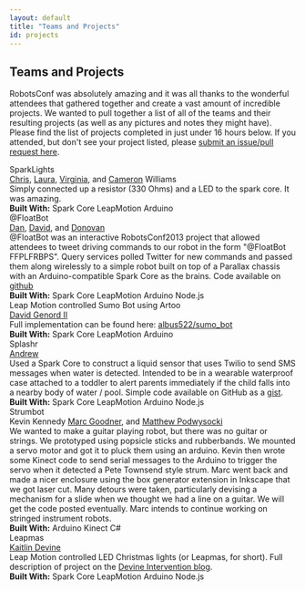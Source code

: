 ```yaml
---
layout: default
title: "Teams and Projects"
id: projects
---
```

<div class='container'>

<h2 class="featurette-heading mtop">Teams and Projects</h2>
<p>RobotsConf was absolutely amazing and it was all thanks to the wonderful attendees that gathered together and create a vast amount of incredible projects. We wanted to pull together a list of all of the teams and their resulting projects (as well as any pictures and notes they might have). Please find the list of projects completed in just under 16 hours below. If you attended, but don't see your project listed, please <a href="https://github.com/RobotsConf/2013">submit an issue/pull request here</a>.</p>

<!-- Example of a team/project description, use this template to easily create a pull request at https://github.com/RobotsConf/2013/pulls -->
<div class='team' id='sparklights'>
  <div class='name'>SparkLights</div>
  <div class='Members'><a href="http://twitter.com/voodootikigod">Chris</a>, <a href="http://twitter.com/lwilliams">Laura</a>, <a href="http://twitter.com/babyvirginia">Virginia</a>, and <a href="http://twitter.com/robotcameron">Cameron</a> Williams</div>
  <div class='description'>Simply connected up a resistor (330 Ohms) and a LED to the spark core. It was amazing.</div>
  <div class='builtwith'><strong>Built With:</strong> <i class='icon-check'></i> Spark Core <i class='icon-unchecked'></i> LeapMotion <i class='icon-unchecked'></i> Arduino</div>
</div>



<div class='team' id='floatbot'>
  <div class='name'>@FloatBot</div>
  <div class='Members'>
    <a href="http://twitter.com/gotdan">Dan</a>,
    <a href="http://twitter.com/resseguie">David</a>, and
    <a href="http://twitter.com/dtex">Donovan</a></div>
  <div class='description'>@FloatBot was an interactive RobotsConf2013 project that allowed attendees to tweet driving commands to our robot in the form "@FloatBot FFPLFRBPS". Query services polled Twitter for new commands and passed them along wirelessly to a simple robot built on top of a Parallax chassis with an Arduino-compatible Spark Core as the brains. Code available on <a href="https://github.com/dtex/robotsconf2013">github</a></div>
  <div class='builtwith'><strong>Built With:</strong> <i class='icon-check'></i> Spark Core <i class='icon-unchecked'></i> LeapMotion <i class='icon-unchecked'></i> Arduino <i class='icon-check'></i> Node.js</div>
</div>
<div class='team' id='coke-can'>
  <div class='name'>Leap Motion controlled Sumo Bot using Artoo</div>
  <div class='Members'><a href="http://twitter.com/albus522">David Genord II</a></div>
  <div class='description'>Full implementation can be found here: <a href="https://github.com/albus522/sumo_bot">albus522/sumo_bot</a></div>
  <div class='builtwith'><strong>Built With:</strong> <i class='icon-unchecked'></i> Spark Core <i class='icon-check'></i> LeapMotion <i class='icon-check'></i> Arduino</div>
</div>

<div class="team" id="splashr">
  <div class="name">Splashr</div>
  <div class="Members">
    <a href="http://twitter.com/apaprocki">Andrew</a>
  </div>
  <div class="description">Used a Spark Core to construct a liquid sensor that uses Twilio to send SMS messages when water is detected. Intended to be in a wearable waterproof case attached to a toddler to alert parents immediately if the child falls into a nearby body of water / pool. Simple code available on GitHub as a <a href="https://gist.github.com/apaprocki/7903894">gist</a>.</div>
  <div class="builtwith"><strong>Built With:</strong> <i class='icon-check'></i> Spark Core <i class='icon-unchecked'></i> LeapMotion <i class='icon-unchecked'></i> Arduino <i class='icon-check'></i> Node.js</div>
</div>

<div class="team" id="strumbot">
  <div class="name">Strumbot</div>
  <div class="Members">
    Kevin Kennedy
    <a href="http://twitter.com/robotdad">Marc Goodner</a>, and
    <a href="http://twitter.com/mattpodwysocki">Matthew Podwysocki</a>
  </div>
  <div class="description">We wanted to make a guitar playing robot, but there was no guitar or strings. We prototyped using popsicle sticks and rubberbands. We mounted a servo motor and got it to pluck them using an arduino. Kevin then wrote some Kinect code to send serial messages to the Arduino to trigger the servo when it detected a Pete Townsend style strum. Marc went back and made a nicer enclosure using the box generator extension in Inkscape that we got laser cut. Many detours were taken, particularly devising a mechanism for a slide when we thought we had a line on a guitar. We will get the code posted eventually. Marc intends to continue working on stringed instrument robots.</div>
  <div class="builtwith"><strong>Built With:</strong> <i class='icon-check'></i> Arduino <i class='icon-check'></i> Kinect <i class='icon-check'></i> C#</div>
</div>

<div class="team" id="leapmas">
  <div class="name">Leapmas</div>
  <div class="Members">
    <a href="http://twitter.com/kaitlinbdevine">Kaitlin Devine</a>
  </div>
  <div class="description">Leap Motion controlled LED Christmas lights (or Leapmas, for short). Full description of project on the <a href="http://kaitlindevine.blogspot.com.au/2013/12/my-first-electronics-project-very-happy.html">Devine Intervention blog</a>. </div>
  <div class="builtwith"><strong>Built With:</strong> <i class='icon-unchecked'></i> Spark Core <i class='icon-check'></i> LeapMotion <i class='icon-check'></i> Arduino <i class='icon-unchecked'></i> Node.js</div>
</div>
